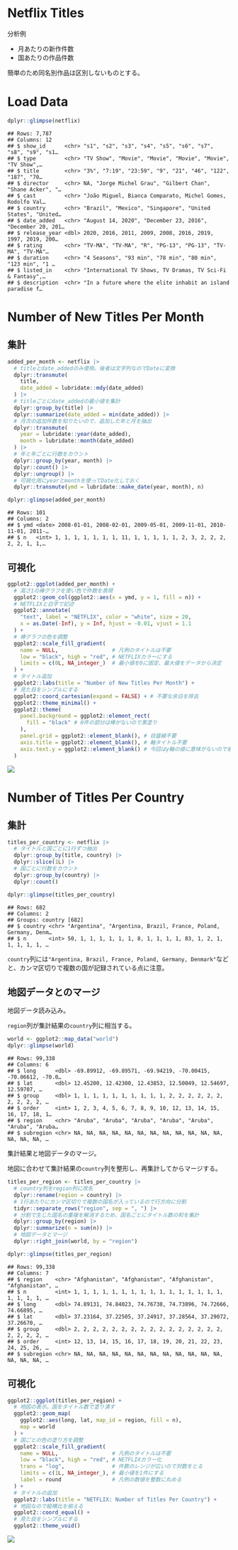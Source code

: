 Netflix Titles
================

分析例

  - 月あたりの新作件数
  - 国あたりの作品件数

簡単のため同名別作品は区別しないものとする。

# Load Data

``` r
dplyr::glimpse(netflix)
```

    ## Rows: 7,787
    ## Columns: 12
    ## $ show_id      <chr> "s1", "s2", "s3", "s4", "s5", "s6", "s7", "s8", "s9", "s1…
    ## $ type         <chr> "TV Show", "Movie", "Movie", "Movie", "Movie", "TV Show",…
    ## $ title        <chr> "3%", "7:19", "23:59", "9", "21", "46", "122", "187", "70…
    ## $ director     <chr> NA, "Jorge Michel Grau", "Gilbert Chan", "Shane Acker", "…
    ## $ cast         <chr> "João Miguel, Bianca Comparato, Michel Gomes, Rodolfo Val…
    ## $ country      <chr> "Brazil", "Mexico", "Singapore", "United States", "United…
    ## $ date_added   <chr> "August 14, 2020", "December 23, 2016", "December 20, 201…
    ## $ release_year <dbl> 2020, 2016, 2011, 2009, 2008, 2016, 2019, 1997, 2019, 200…
    ## $ rating       <chr> "TV-MA", "TV-MA", "R", "PG-13", "PG-13", "TV-MA", "TV-MA"…
    ## $ duration     <chr> "4 Seasons", "93 min", "78 min", "80 min", "123 min", "1 …
    ## $ listed_in    <chr> "International TV Shows, TV Dramas, TV Sci-Fi & Fantasy",…
    ## $ description  <chr> "In a future where the elite inhabit an island paradise f…

# Number of New Titles Per Month

## 集計

``` r
added_per_month <- netflix |>
  # titleとdate_addedのみ使用。後者は文字列なのでDateに変換
  dplyr::transmute(
    title,
    date_added = lubridate::mdy(date_added)
  ) |>
  # titleごとにdate_addedの最小値を集計
  dplyr::group_by(title) |>
  dplyr::summarize(date_added = min(date_added)) |>
  # 月次の追加件数を知りたいので、追加した年と月を抽出
  dplyr::transmute(
    year = lubridate::year(date_added),
    month = lubridate::month(date_added)
  ) |>
  # 年と年ごとに行数をカウント
  dplyr::group_by(year, month) |>
  dplyr::count() |>
  dplyr::ungroup() |>
  # 可視化用にyearとmonthを使ってDate化しておく
  dplyr::transmute(ymd = lubridate::make_date(year, month), n)

dplyr::glimpse(added_per_month)
```

    ## Rows: 101
    ## Columns: 2
    ## $ ymd <date> 2008-01-01, 2008-02-01, 2009-05-01, 2009-11-01, 2010-11-01, 2011-…
    ## $ n   <int> 1, 1, 1, 1, 1, 1, 1, 11, 1, 1, 1, 1, 1, 2, 3, 2, 2, 2, 2, 2, 1, 1,…

## 可視化

``` r
ggplot2::ggplot(added_per_month) +
  # 高さ1の棒グラフを使い色で件数を表現
  ggplot2::geom_col(ggplot2::aes(x = ymd, y = 1, fill = n)) +
  # NETFLIXと白字で記述
  ggplot2::annotate(
    "text", label = "NETFLIX", color = "white", size = 20,
    x = as.Date(-Inf), y = Inf, hjust = -0.01, vjust = 1.1
  ) +
  # 棒グラフの色を調整
  ggplot2::scale_fill_gradient(
    name = NULL,                 # 凡例のタイトルは不要
    low = "black", high = "red", # NETFLIXカラーにする
    limits = c(0L, NA_integer_)  # 最小値を0に固定、最大値をデータから決定
  ) +
  # タイトル追加
  ggplot2::labs(title = "Number of New Titles Per Month") +
  # 見た目をシンプルにする
  ggplot2::coord_cartesian(expand = FALSE) + # 不要な余白を除去
  ggplot2::theme_minimal() +
  ggplot2::theme(
    panel.background = ggplot2::element_rect(
      fill = "black" # 0件の部分は棒がないので黒塗り
    ),
    panel.grid = ggplot2::element_blank(), # 目盛線不要
    axis.title = ggplot2::element_blank(), # 軸タイトル不要
    axis.text.y = ggplot2::element_blank() # 今回はy軸の値に意味がないので省略
  )
```

![](README_files/figure-gfm/monthly-1.png)<!-- -->

# Number of Titles Per Country

## 集計

``` r
titles_per_country <- netflix |>
  # タイトルと国ごとに1行ずつ抽出
  dplyr::group_by(title, country) |>
  dplyr::slice(1L) |>
  # 国ごとに行数をカウント
  dplyr::group_by(country) |>
  dplyr::count()

dplyr::glimpse(titles_per_country)
```

    ## Rows: 682
    ## Columns: 2
    ## Groups: country [682]
    ## $ country <chr> "Argentina", "Argentina, Brazil, France, Poland, Germany, Denm…
    ## $ n       <int> 50, 1, 1, 1, 1, 1, 1, 8, 1, 1, 1, 1, 83, 1, 2, 1, 1, 1, 1, 1, …

`country`列には`"Argentina, Brazil, France, Poland, Germany,
Denmark"`などと、カンマ区切りで複数の国が記録されている点に注意。

## 地図データとのマージ

地図データ読み込み。

`region`列が集計結果の`country`列に相当する。

``` r
world <- ggplot2::map_data("world")
dplyr::glimpse(world)
```

    ## Rows: 99,338
    ## Columns: 6
    ## $ long      <dbl> -69.89912, -69.89571, -69.94219, -70.00415, -70.06612, -70.0…
    ## $ lat       <dbl> 12.45200, 12.42300, 12.43853, 12.50049, 12.54697, 12.59707, …
    ## $ group     <dbl> 1, 1, 1, 1, 1, 1, 1, 1, 1, 1, 2, 2, 2, 2, 2, 2, 2, 2, 2, 2, …
    ## $ order     <int> 1, 2, 3, 4, 5, 6, 7, 8, 9, 10, 12, 13, 14, 15, 16, 17, 18, 1…
    ## $ region    <chr> "Aruba", "Aruba", "Aruba", "Aruba", "Aruba", "Aruba", "Aruba…
    ## $ subregion <chr> NA, NA, NA, NA, NA, NA, NA, NA, NA, NA, NA, NA, NA, NA, NA, …

集計結果と地図データのマージ。

地図に合わせて集計結果の`country`列を整形し、再集計してからマージする。

``` r
titles_per_region <- titles_per_country |>
  # country列をregion列に改名
  dplyr::rename(region = country) |>
  # 1行あたりにカンマ区切りで複数の国名が入っているので行方向に分割
  tidyr::separate_rows("region", sep = ", ") |>
  # 分割で生じた国名の重複を解消するため、国名ごとにタイトル数の和を集計
  dplyr::group_by(region) |>
  dplyr::summarize(n = sum(n)) |>
  # 地図データとマージ
  dplyr::right_join(world, by = "region")

dplyr::glimpse(titles_per_region)
```

    ## Rows: 99,338
    ## Columns: 7
    ## $ region    <chr> "Afghanistan", "Afghanistan", "Afghanistan", "Afghanistan", …
    ## $ n         <int> 1, 1, 1, 1, 1, 1, 1, 1, 1, 1, 1, 1, 1, 1, 1, 1, 1, 1, 1, 1, …
    ## $ long      <dbl> 74.89131, 74.84023, 74.76738, 74.73896, 74.72666, 74.66895, …
    ## $ lat       <dbl> 37.23164, 37.22505, 37.24917, 37.28564, 37.29072, 37.26670, …
    ## $ group     <dbl> 2, 2, 2, 2, 2, 2, 2, 2, 2, 2, 2, 2, 2, 2, 2, 2, 2, 2, 2, 2, …
    ## $ order     <int> 12, 13, 14, 15, 16, 17, 18, 19, 20, 21, 22, 23, 24, 25, 26, …
    ## $ subregion <chr> NA, NA, NA, NA, NA, NA, NA, NA, NA, NA, NA, NA, NA, NA, NA, …

## 可視化

``` r
ggplot2::ggplot(titles_per_region) +
  # 地図の表示。国をタイトル数で塗り潰す
  ggplot2::geom_map(
    ggplot2::aes(long, lat, map_id = region, fill = n),
    map = world
  ) +
  # 国ごとの色の塗り方を調整
  ggplot2::scale_fill_gradient(
    name = NULL,                 # 凡例のタイトルは不要
    low = "black", high = "red", # NETFLIXカラー化
    trans = "log",               # 件数のレンジが広いので対数をとる
    limits = c(1L, NA_integer_), # 最小値を1件にする
    label = round                # 凡例の数値を整数に丸める
  ) +
  # タイトルの追加
  ggplot2::labs(title = "NETFLIX: Number of Titles Per Country") +
  # 地図なので縦横比を揃える
  ggplot2::coord_equal() +
  # 見た目をシンプルにする
  ggplot2::theme_void()
```

![](README_files/figure-gfm/worldmap-1.png)<!-- -->

